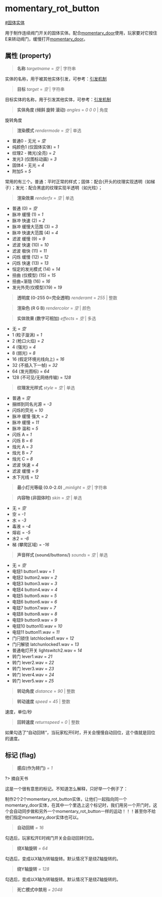 # momentary_rot_button
[#固体实体](wiki/solid_entity)

用于制作连续阀门开关的固体实体。配合[momentary_door](wiki/entity/momentary_door)使用，玩家要对它按住E来转动阀门，缓慢打开[momentary_door](wiki/entity/momentary_door)。

## 属性 (property)
> **名称** *targetname* = *空* | 字符串

实体的名称，用于被其他实体引发，可参考：[引发机制](wiki/trigger)

> **目标** *target* = *空* | 字符串

目标实体的名称，用于引发其他实体，可参考：[引发机制](wiki/trigger)

> **实体角度 (倾斜 旋转 滚动)** *angles* = *0 0 0* | 角度

旋转角度

> **渲染模式** *rendermode* = *空* | 单选

- 普通0 - 无光 = *空*
- 纯颜色1 (仅固体实体) = *1*
- 纹理2 - 微光(全亮) = *2*
- 发光3 (仅图标动画) = *3*
- 固体4 - 无光 = *4*
- 附加5 = *5*

常用的有三个。普通：平时正常的样式；固体：配合{开头的纹理实现透明（如梯子）；发光：配合黑底的纹理实现半透明（如光柱）；

> **渲染效果** *renderfx* = *空* | 单选

- 普通 (0) = *空*
- 脉冲 缓慢 (1) = *1*
- 脉冲 快速 (2) = *2*
- 脉冲 缓慢大范围 (3) = *3*
- 脉冲 快速大范围 (4) = *4*
- 滤波 缓慢 (9) = *9*
- 滤波 快速 (10) = *10*
- 滤波 极快 (11) = *11*
- 闪烁 缓慢 (12) = *12*
- 闪烁 快速 (13) = *13*
- 恒定的发光模式 (14) = *14*
- 扭曲 (仅模型) (15) = *15*
- 扭曲+渐隐 (16) = *16*
- 发光外壳(仅模型)(19) = *19*

> **透明度 (0-255 0=完全透明)** *renderamt* = *255* | 整数

> **渲染色 (R G B)** *rendercolor* = *空* | 颜色

> **实体效果 (数字可相加)** *effects* = *空* | 多选

- 无 = *空*
- 1 (粒子漩涡) = *1*
- 2 (枪口火焰) = *2*
- 4 (强光) = *4*
- 8 (弱光) = *8*
- 16 (假定环境光线向上) = *16*
- 32 (不插入下一帧) = *32*
- 64 (发光图标) = *64*
- 128 (不可见/无网络传输) = *128*

> **纹理发光样式** *style* = *空* | 单选

- 普通 = *空*
- 捆绑到同名光源 = *-3*
- 闪烁的荧光 = *10*
- 脉冲 缓慢 强大 = *2*
- 脉冲 缓慢 = *11*
- 脉冲 温和 = *5*
- 闪烁 A = *1*
- 闪烁 B = *6*
- 烛光 A = *3*
- 烛光 B = *7*
- 烛光 C = *8*
- 滤波 快速 = *4*
- 滤波 缓慢 = *9*
- 水下光线 = *12*

> **最小灯光等级 (0.0-2.0)** *_minlight* = *空* | 字符串

> **内容物 (非固体时)** *skin* = *空* | 单选

- 无 = *空*
- 空 = *-1*
- 水 = *-3*
- 毒液 = *-4*
- 熔岩 = *-5*
- 水2 = *-6*
- 梯 (攀爬区域) = *-16*

> **声音样式 (sound/buttons/)** *sounds* = *空* | 单选

- 无 = *空*
- 电钮1 button1.wav = *1*
- 电钮2 button2.wav = *2*
- 电钮3 button3.wav = *3*
- 电钮4 button4.wav = *4*
- 电钮5 button5.wav = *5*
- 电钮6 button6.wav = *6*
- 电钮7 button7.wav = *7*
- 电钮8 button8.wav = *8*
- 电钮9 button9.wav = *9*
- 电钮10 button10.wav = *10*
- 电钮11 button11.wav = *11*
- 门闩锁住 latchlocked1.wav = *12*
- 门闩解锁 latchunlocked1.wav = *13*
- 普通电灯开关 lightswitch2.wav = *14*
- 转门 lever1.wav = *21*
- 转门 lever2.wav = *22*
- 转门 lever3.wav = *23*
- 转门 lever4.wav = *24*
- 转门 lever5.wav = *25*

> **转动角度** *distance* = *90* | 整数

> **转动速度** *speed* = *45* | 整数

速度，单位/秒

> **回转速度** *returnspeed* = *0* | 整数

如果勾选了“自动回转”，当玩家松开E时，开关会慢慢自动回位，这个值就是回位的速度。

## 标记 (flag)
> **感应(作为转门)** *= 1*

?> 摘自天书

这是一个很有意思的标记。不知道怎么解释，只好举一个例子了： 

制作2个2个momentary_rot_button实体，让他们一起指向同一个momentary_door实体，在其中一个里选上这个标记时，我们用另一个开门时，这个会自动同步做和另外一个momentary_rot_button一样的运动！！！甚至你不给他们指定momentary_door实体也可以。

> **自动回转** *= 16*

勾选后，玩家松开E时阀门开关会自动回转归位。

> **绕X轴旋转** *= 64*

勾选后，变成以X轴为转轴旋转。默认情况下是绕Z轴旋转的。

> **绕Y轴旋转** *= 128*

勾选后，变成以X轴为转轴旋转。默认情况下是绕Z轴旋转的。

> **死亡模式中禁用** *= 2048*

